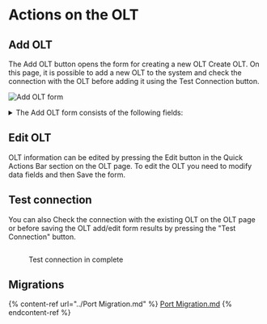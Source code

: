 # Actions on the OLT

## Add OLT

The Add OLT button opens the form for creating a new OLT Create OLT. On this page, it is possible to add a new OLT to the system and check the connection with the OLT before adding it using the Test Connection button.

![Add OLT form](../.gitbook/assets/WBMIZOzWHg\_wssMRRFsyy\_image.png)

<details>

<summary>The Add OLT form consists of the following fields:</summary>

OLT Name - OLT title to identify it in the EasyPON system

Type OLT - the type of current OLT

IP address - IP address of the OLT

Shel - shelf number on the OLT

SNMP read community - SNMP sequence for reading OLT statistics

SNMP write community - SNMP sequence for recording OLT statistics data

SNMP port

Telnet login

Telnet password&#x20;

Telnet port

Autosave (On або Off)

</details>

## Edit OLT

OLT information can be edited by pressing the Edit button in the Quick Actions Bar section on the OLT page. To edit the OLT you need to modify data fields and then Save the form.

## Test connection

You can also Check the connection with the existing OLT on the OLT page or before saving the OLT add/edit form results by pressing the "Test Connection" button.

<figure><img src="../.gitbook/assets/test connection.png" alt=""><figcaption><p>Test connection in complete</p></figcaption></figure>

## Migrations

{% content-ref url="../Port Migration.md" %}
[Port Migration.md](<../Port Migration.md>)
{% endcontent-ref %}

